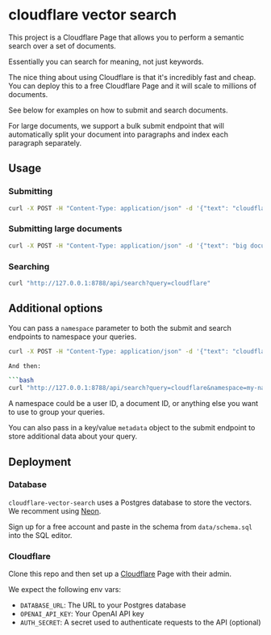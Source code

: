 # cloudflare vector search

This project is a Cloudflare Page that allows you to perform a semantic search over a set of documents.

Essentially you can search for meaning, not just keywords.

The nice thing about using Cloudflare is that it's incredibly fast and cheap. You can deploy this to a free Cloudflare Page and it will scale to millions of documents.

See below for examples on how to submit and search documents.

For large documents, we support a bulk submit endpoint that will automatically split your document into paragraphs and index each paragraph separately.

## Usage

### Submitting

```bash
curl -X POST -H "Content-Type: application/json" -d '{"text": "cloudflare"}' "http://127.0.0.1:8788/api/submit"
```

### Submitting large documents

```bash
curl -X POST -H "Content-Type: application/json" -d '{"text": "big document"}' "http://127.0.0.1:8788/api/bulk-submit"
```

### Searching

```bash
curl "http://127.0.0.1:8788/api/search?query=cloudflare"
```

## Additional options

You can pass a `namespace` parameter to both the submit and search endpoints to namespace your queries.

````bash
curl -X POST -H "Content-Type: application/json" -d '{"text": "cloudflare", "namespace": "my-namespace"}' "http://127.0.0.1:8788/api/submit"

And then:

```bash
curl "http://127.0.0.1:8788/api/search?query=cloudflare&namespace=my-namespace"
````

A namespace could be a user ID, a document ID, or anything else you want to use to group your queries.

You can also pass in a key/value `metadata` object to the submit endpoint to store additional data about your query.

## Deployment

### Database

`cloudflare-vector-search` uses a Postgres database to store the vectors. We recomment using [Neon](https://neon.tech).

Sign up for a free account and paste in the schema from `data/schema.sql` into the SQL editor.

### Cloudflare

Clone this repo and then set up a [Cloudflare](https://www.cloudflare.com/) Page with their admin.

We expect the following env vars:

- `DATABASE_URL`: The URL to your Postgres database
- `OPENAI_API_KEY`: Your OpenAI API key
- `AUTH_SECRET`: A secret used to authenticate requests to the API (optional)
